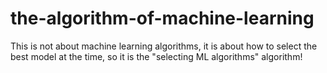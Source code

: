 # the-algorithm-of-machine-learning
This is not about machine learning algorithms, it is about how to select the best model at the time, so it is the "selecting ML algorithms" algorithm!
